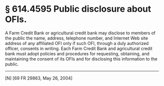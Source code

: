 # § 614.4595   Public disclosure about OFIs.

A Farm Credit Bank or agricultural credit bank may disclose to members of the public the name, address, telephone number, and Internet Web site address of any affiliated OFI only if such OFI, through a duly authorized officer, consents in writing. Each Farm Credit Bank and agricultural credit bank must adopt policies and procedures for requesting, obtaining, and maintaining the consent of its OFIs and for disclosing this information to the public.



---

[N] [69 FR 29863, May 26, 2004]




